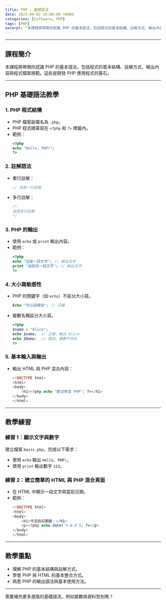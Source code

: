 ```yaml
---
title: PHP - 基礎語法
date: 2023-09-02 19:00:00 +0800
categories: [Software, PHP]
tags: [PHP] 
excerpt: "本課程將帶領你認識 PHP 的基本語法，包括程式的基本結構、註解方式、輸出內容與程式檔案規範。這些是開發 PHP 應用程式的基石。"
---
```


---

## 課程簡介  
本課程將帶領你認識 PHP 的基本語法，包括程式的基本結構、註解方式、輸出內容與程式檔案規範。這些是開發 PHP 應用程式的基石。

---

## PHP 基礎語法教學  

### 1. PHP 程式結構  
- PHP 檔案副檔名為 `.php`。  
- PHP 程式碼需寫在 `<?php` 和 `?>` 標籤內。  
- 範例：  
  ```php
  <?php
  echo "Hello, PHP!";
  ?>
  ```

### 2. 註解語法  
- 單行註解：  
  ```php
  // 這是一行註解
  ```
- 多行註解：  
  ```php
  /*
  這是多行註解
  */
  ```

### 3. PHP 的輸出  
- 使用 `echo` 或 `print` 輸出內容。  
- 範例：  
  ```php
  <?php
  echo "這是一段文字"; // 輸出文字
  print "這是另一段文字"; // 輸出文字
  ?>
  ```

### 4. 大小寫敏感性  
- PHP 的關鍵字（如 `echo`）不區分大小寫。  
  ```php
  Echo "可以這樣寫"; // 正確
  ```
- 變數名稱區分大小寫。  
  ```php
  <?php
  $name = "Alice";
  echo $name;  // 正確，輸出 Alice
  echo $Name;  // 錯誤，變數不存在
  ?>
  ```

### 5. 基本輸入與輸出  
- 輸出 HTML 與 PHP 混合內容：  
  ```php
  <!DOCTYPE html>
  <html>
  <body>
      <h1><?php echo "歡迎學習 PHP"; ?></h1>
  </body>
  </html>
  ```

---

## 教學練習  

### 練習 1：顯示文字與數字  
建立檔案 `basic.php`，完成以下需求：  
- 使用 `echo` 輸出 `Hello, PHP!`。  
- 使用 `print` 輸出數字 `123`。

### 練習 2：建立簡單的 HTML 與 PHP 混合頁面  
- 在 HTML 中顯示一段文字與當前日期。  
- 範例：  
  ```php
  <!DOCTYPE html>
  <html>
  <body>
      <h1>今天的日期是：</h1>
      <p><?php echo date('Y-m-d'); ?></p>
  </body>
  </html>
  ```

---

## 教學重點  
- 理解 PHP 的基本結構與註解方式。  
- 學會 PHP 與 HTML 的基本整合方式。  
- 熟悉 PHP 的輸出語法與基本使用方法。

---

需要補充更多進階的基礎語法，例如變數與資料型別嗎？

